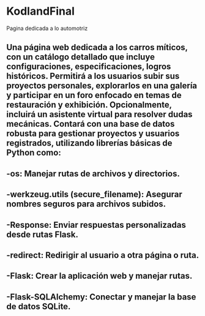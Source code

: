 # KodlandFinal
Pagina dedicada a lo automotriz
## Una página web dedicada a los carros míticos, con un catálogo detallado que incluye configuraciones, especificaciones, logros históricos. Permitirá a los usuarios subir sus proyectos personales, explorarlos en una galería y participar en un foro enfocado en temas de restauración y exhibición. Opcionalmente, incluirá un asistente virtual para resolver dudas mecánicas. Contará con una base de datos robusta para gestionar proyectos y usuarios registrados, utilizando librerías básicas de Python como:

## -os: Manejar rutas de archivos y directorios.
## -werkzeug.utils (secure_filename): Asegurar nombres seguros para archivos subidos.
## -Response: Enviar respuestas personalizadas desde rutas Flask.
## -redirect: Redirigir al usuario a otra página o ruta.
## -Flask: Crear la aplicación web y manejar rutas.
## -Flask-SQLAlchemy: Conectar y manejar la base de datos SQLite.
